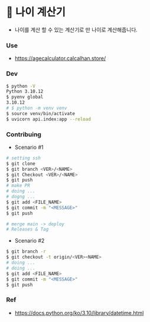 # 🧨 나이 계산기

- 나이를 계산 할 수 있는 계산기로 만 나이로 계산해줍니다.

### Use
- https://agecalculator.calcalhan.store/

### Dev
``` bash
$ python -V
Python 3.10.12
$ pyenv global
3.10.12
# $ python -m venv venv
$ source venv/bin/activate
$ uvicorn api.index:app --reload
```
### Contribuing

- Scenario #1

```bash
# setting ssh
$ git clone
$ git branch <VER>/<NAME>
$ git Checkout <VER>/<NAME>
$ git push
# make PR
# doing ...
# dogng ...
$ git add <FILE_NAME>
$ git commit -m "<MESSAGE>"
$ git push

# merge main -> deploy
# Releases & Tag
```

- Scenario #2

```bash
$ git branch -r 
$ git checkout -t origin/<VER><NAME>
# doing ...
# doing ...
$ git add <FILE_NAME>
$ git commit -m "<MESSAGE>"
$ git push
```


### Ref
- https://docs.python.org/ko/3.10/library/datetime.html
